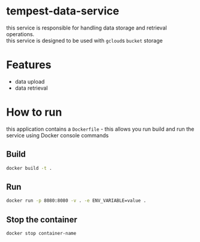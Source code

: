 # tempest-data-service
this service is responsible for handling data storage and retrieval operations.  
this service is designed to be used with `gcloud`s `bucket` storage  
  
# Features  
- data upload 
- data retrieval   

  
# How to run  
this application contains a `Dockerfile` - this allows you run build and run the service using Docker console commands   
## Build  
```bash
docker build -t .
 ```
   
 ## Run  
 ```bash
docker run -p 8080:8080 -v . -e ENV_VARIABLE=value .
 ```
   
 ## Stop the container  
 ```bash
 docker stop container-name
 ```
